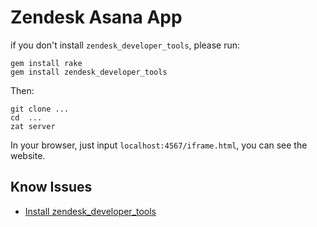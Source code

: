 # Zendesk Asana App

if you don't install `zendesk_developer_tools`, please run:
```
gem install rake
gem install zendesk_developer_tools
```

Then:
```
git clone ...
cd  ...
zat server
```

In your browser, just input `localhost:4567/iframe.html`, you can see the website.

## Know Issues
* [Install zendesk_developer_tools](https://stackoverflow.com/questions/63278694/thin-and-puma-fail-with-similar-issues-error-failed-to-build-gem-native-exten)

